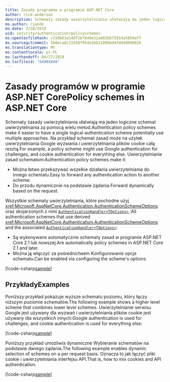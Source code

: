 ```yaml
---
title: Zasady programów w programie ASP.NET Core
author: rick-anderson
description: Schematy zasady uwierzytelniania ułatwiają ma jeden logiczne schemat uwierzytelniania
ms.author: riande
ms.date: 2/28/2019
uid: security/authentication/policyschemes
ms.openlocfilehash: c310b61e14df2b7846e32a602bb75914a5850aff
ms.sourcegitcommit: 5b0eca8c21550f95de3bb21096bd4fd4d9098026
ms.translationtype: MT
ms.contentlocale: pl-PL
ms.lasthandoff: 04/27/2019
ms.locfileid: "64901648"
---
```

# <a name="policy-schemes-in-aspnet-core"></a><span data-ttu-id="52f4b-103">Zasady programów w programie ASP.NET Core</span><span class="sxs-lookup"><span data-stu-id="52f4b-103">Policy schemes in ASP.NET Core</span></span>

<span data-ttu-id="52f4b-104">Schematy zasady uwierzytelniania ułatwiają ma jeden logiczne schemat uwierzytelniania za pomocą wielu metod.</span><span class="sxs-lookup"><span data-stu-id="52f4b-104">Authentication policy schemes make it easier to have a single logical authentication scheme potentially use multiple approaches.</span></span> <span data-ttu-id="52f4b-105">Na przykład schemat zasad może na użytek uwierzytelniania Google wyzwania i uwierzytelniania plików cookie całą resztą.</span><span class="sxs-lookup"><span data-stu-id="52f4b-105">For example, a policy scheme might use Google authentication for challenges, and cookie authentication for everything else.</span></span> <span data-ttu-id="52f4b-106">Uwierzytelnianie zasad schematom:</span><span class="sxs-lookup"><span data-stu-id="52f4b-106">Authentication policy schemes make it:</span></span>

* <span data-ttu-id="52f4b-107">Można łatwo przekazywać wszelkie działania uwierzytelniania do innego schematu.</span><span class="sxs-lookup"><span data-stu-id="52f4b-107">Easy to forward any authentication action to another scheme.</span></span>
* <span data-ttu-id="52f4b-108">Do przodu dynamicznie na podstawie żądania.</span><span class="sxs-lookup"><span data-stu-id="52f4b-108">Forward dynamically based on the request.</span></span>

<span data-ttu-id="52f4b-109">Wszystkie schematy uwierzytelniania, które pochodne użyj <xref:Microsoft.AspNetCore.Authentication.AuthenticationSchemeOptions> oraz skojarzonych z nimi [ `AuthenticationHandler<TOptions>` ](/dotnet/api/microsoft.aspnetcore.authentication.authenticationhandler-1):</span><span class="sxs-lookup"><span data-stu-id="52f4b-109">All authentication schemes that use derived <xref:Microsoft.AspNetCore.Authentication.AuthenticationSchemeOptions> and the associated [`AuthenticationHandler<TOptions>`](/dotnet/api/microsoft.aspnetcore.authentication.authenticationhandler-1):</span></span>

* <span data-ttu-id="52f4b-110">Są wykonywane automatycznie schematy zasad w programie ASP.NET Core 2.1 lub nowszej.</span><span class="sxs-lookup"><span data-stu-id="52f4b-110">Are automatically policy schemes in ASP.NET Core 2.1 and later.</span></span>
* <span data-ttu-id="52f4b-111">Można ją włączyć za pośrednictwem Konfigurowanie opcje schematu.</span><span class="sxs-lookup"><span data-stu-id="52f4b-111">Can be enabled via configuring the scheme's options.</span></span>

[!code-csharp[sample](policyschemes/samples/AuthenticationSchemeOptions.cs?name=snippet)]

## <a name="examples"></a><span data-ttu-id="52f4b-112">Przykłady</span><span class="sxs-lookup"><span data-stu-id="52f4b-112">Examples</span></span>

<span data-ttu-id="52f4b-113">Poniższy przykład pokazuje wyższe schematu poziomu, który łączy niższym poziomie schematów.</span><span class="sxs-lookup"><span data-stu-id="52f4b-113">The following example shows a higher level scheme that combines lower level schemes.</span></span> <span data-ttu-id="52f4b-114">Uwierzytelnianie serwisu Google jest używany dla wyzwań i uwierzytelniania plików cookie jest używany dla wszystkich innych:</span><span class="sxs-lookup"><span data-stu-id="52f4b-114">Google authentication is used for challenges, and cookie authentication is used for everything else:</span></span>

[!code-csharp[sample](policyschemes/samples/Startup.cs?name=snippet1)]

<span data-ttu-id="52f4b-115">Poniższy przykład umożliwia dynamiczne Wybieranie schematów na podstawie danego żądania.</span><span class="sxs-lookup"><span data-stu-id="52f4b-115">The following example enables dynamic selection of schemes on a per request basis.</span></span> <span data-ttu-id="52f4b-116">Oznacza to jak łączyć pliki cookie i uwierzytelniania interfejsu API.</span><span class="sxs-lookup"><span data-stu-id="52f4b-116">That is, how to mix cookies and API authentication.</span></span>

 <!-- REVIEW, missing If set in public Func<HttpContext, string> ForwardDefaultSelector -->

[!code-csharp[sample](policyschemes/samples/Startup.cs?name=snippet2)]
